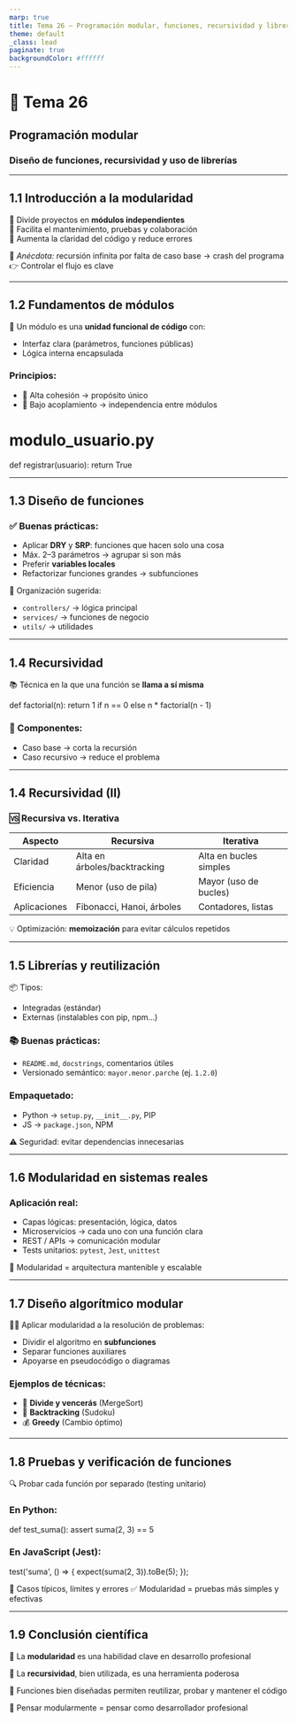 ```yaml
---
marp: true
title: Tema 26 – Programación modular, funciones, recursividad y librerías
theme: default
_class: lead
paginate: true
backgroundColor: #ffffff
---
```


# 🧩 Tema 26  
## Programación modular  
### Diseño de funciones, recursividad y uso de librerías

---

## 1.1 Introducción a la modularidad

🔹 Divide proyectos en **módulos independientes**  
🔹 Facilita el mantenimiento, pruebas y colaboración  
🔹 Aumenta la claridad del código y reduce errores

🧠 *Anécdota:* recursión infinita por falta de caso base → crash del programa  
👉 Controlar el flujo es clave

---

## 1.2 Fundamentos de módulos

🔧 Un módulo es una **unidad funcional de código** con:

- Interfaz clara (parámetros, funciones públicas)
- Lógica interna encapsulada

### Principios:

- 🔁 Alta cohesión → propósito único
- 🔗 Bajo acoplamiento → independencia entre módulos

# modulo_usuario.py
def registrar(usuario):
    return True

---

## 1.3 Diseño de funciones

### ✅ Buenas prácticas:

* Aplicar **DRY** y **SRP**: funciones que hacen solo una cosa
* Máx. 2–3 parámetros → agrupar si son más
* Preferir **variables locales**
* Refactorizar funciones grandes → subfunciones

📁 Organización sugerida:

* `controllers/` → lógica principal
* `services/` → funciones de negocio
* `utils/` → utilidades

---

## 1.4 Recursividad

📚 Técnica en la que una función se **llama a sí misma**

def factorial(n):
    return 1 if n == 0 else n * factorial(n - 1)

### 🧠 Componentes:

* Caso base → corta la recursión
* Caso recursivo → reduce el problema

---

## 1.4 Recursividad (II)

### 🆚 Recursiva vs. Iterativa

| Aspecto      | Recursiva                    | Iterativa              |
| ------------ | ---------------------------- | ---------------------- |
| Claridad     | Alta en árboles/backtracking | Alta en bucles simples |
| Eficiencia   | Menor (uso de pila)          | Mayor (uso de bucles)  |
| Aplicaciones | Fibonacci, Hanoi, árboles    | Contadores, listas     |

💡 Optimización: **memoización** para evitar cálculos repetidos

---

## 1.5 Librerías y reutilización

📦 Tipos:

* Integradas (estándar)
* Externas (instalables con pip, npm…)

### 📚 Buenas prácticas:

* `README.md`, `docstrings`, comentarios útiles
* Versionado semántico: `mayor.menor.parche` (ej. `1.2.0`)

### Empaquetado:

* Python → `setup.py`, `__init__.py`, PIP
* JS → `package.json`, NPM

⚠️ Seguridad: evitar dependencias innecesarias

---

## 1.6 Modularidad en sistemas reales

### Aplicación real:

* Capas lógicas: presentación, lógica, datos
* Microservicios → cada uno con una función clara
* REST / APIs → comunicación modular
* Tests unitarios: `pytest`, `Jest`, `unittest`

🧠 Modularidad = arquitectura mantenible y escalable

---

## 1.7 Diseño algorítmico modular

👨‍💻 Aplicar modularidad a la resolución de problemas:

* Dividir el algoritmo en **subfunciones**
* Separar funciones auxiliares
* Apoyarse en pseudocódigo o diagramas

### Ejemplos de técnicas:

* 🔁 **Divide y vencerás** (MergeSort)
* 🧠 **Backtracking** (Sudoku)
* 💰 **Greedy** (Cambio óptimo)

---

## 1.8 Pruebas y verificación de funciones

🔍 Probar cada función por separado (testing unitario)

### En Python:

def test_suma():
    assert suma(2, 3) == 5

### En JavaScript (Jest):

test('suma', () => {
  expect(suma(2, 3)).toBe(5);
});

🔁 Casos típicos, límites y errores
✅ Modularidad = pruebas más simples y efectivas

---

## 1.9 Conclusión científica

🔹 La **modularidad** es una habilidad clave en desarrollo profesional

🔹 La **recursividad**, bien utilizada, es una herramienta poderosa

🔹 Funciones bien diseñadas permiten reutilizar, probar y mantener el código

🚀 Pensar modularmente = pensar como desarrollador profesional
